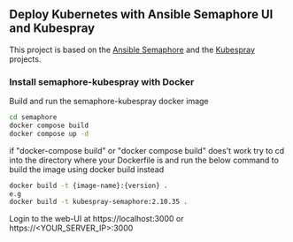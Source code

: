 Deploy Kubernetes with Ansible Semaphore UI and Kubespray
------------
This project is based on the [Ansible Semaphore](https://github.com/ansible-semaphore/semaphore) and the [Kubespray](https://github.com/kubernetes-sigs/kubespray) projects. 
### Install semaphore-kubespray with Docker

Build and run the semaphore-kubespray docker image

```sh
cd semaphore
docker compose build
docker compose up -d
```

if "docker-compose build" or "docker compose build" does't work try to cd into the directory where your Dockerfile is and run the below command to build the image using docker build instead

```sh
docker build -t {image-name}:{version} .
e.g
docker build -t kubespray-semaphore:2.10.35 .
```

Login to the web-UI at https://localhost:3000 or https://<YOUR_SERVER_IP>:3000
